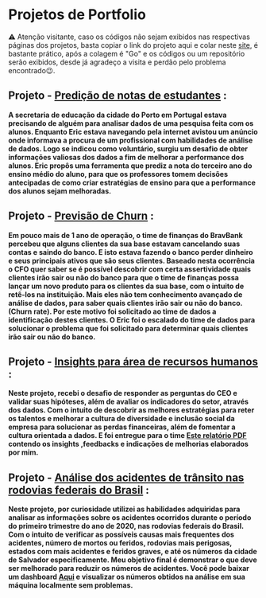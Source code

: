 # Projetos de Portfolio

⚠ Atenção visitante, caso os códigos não sejam exibidos nas respectivas páginas dos projetos, basta copiar o link do projeto aqui e colar neste [site](https://nbviewer.jupyter.org/), é bastante prático, após a colagem é "Go" e os códigos ou um repositório serão exibidos, desde já agradeço a visita e perdão pelo problema encontrado😉.

## **Projeto** - [Predição de notas de estudantes](https://nbviewer.jupyter.org/github/Eric-Oliveira-ds/Data-Science-Projetos-Portfolio/tree/main/ESTUDANTES/) :
**A secretaria de educação da cidade do Porto em Portugal estava precisando de alguém para analisar dados de uma pesquisa feita com os alunos. Enquanto Eric estava navegando pela internet avistou um anúncio onde informava a procura de um profissional com habilidades de análise de dados. Logo se indicou como voluntário, surgiu um desafio de obter informações valiosas dos dados a fim de melhorar a performance dos alunos. Eric propôs uma ferramenta que prediz a nota do terceiro ano do ensino médio do aluno, para que os professores tomem decisões antecipadas de como criar estratégias de ensino para que a performance dos alunos sejam melhoradas.**

## **Projeto** - [Previsão de Churn](https://nbviewer.jupyter.org/github/Eric-Oliveira-ds/Data-Science-Projetos-Portfolio/tree/main/CHURN/) :
**Em pouco mais de 1 ano de operação, o time de finanças do BravBank percebeu que alguns clientes da sua base estavam cancelando suas contas e saindo do banco. E isto estava fazendo o banco perder dinheiro e seus principais ativos que são seus clientes. Baseado nesta ocorrência o CFO quer saber se é possível descobrir com certa assertividade quais clientes irão sair ou não do banco para que o time de finanças possa lançar um novo produto para os clientes da sua base, com o intuito de retê-los na instituição. Mais eles não tem conhecimento avançado de análise de dados, para saber quais clientes irão sair ou não do banco.(Churn rate). Por este motivo foi solicitado ao time de dados a identificação destes clientes. O Eric foi o escalado do time de dados para solucionar o problema que foi solicitado para determinar quais clientes irão sair ou não do banco.**

## **Projeto** - [Insights para área de recursos humanos](https://nbviewer.jupyter.org/github/Eric-Oliveira-ds/Data-Science-Projetos-Portfolio/tree/main/RH_EDA/) : 
**Neste projeto, recebi o desafio de responder as perguntas do CEO e validar suas hipóteses, além de avaliar os indicadores do setor, através dos dados. Com o intuito de descobrir as melhores estratégias para reter os talentos e melhorar a cultura de diversidade e inclusão social da empresa para solucionar as perdas financeiras, além de fomentar a cultura orientada a dados. E foi entregue para o time [Este relatório PDF](https://github.com/Eric-Oliveira-ds/Data-Science-Projetos-Portfolio/blob/main/RH_EDA/RELAT%C3%93RIO_RH.pdf) contendo os insights ,feedbacks e indicações de melhorias elaborados por mim.**

## **Projeto** - [Análise dos acidentes de trânsito nas rodovias federais do Brasil](https://nbviewer.jupyter.org/github/Eric-Oliveira-ds/Data-Science-Projetos-Portfolio/tree/main/ACIDENTES%20DE%20TR%C3%82NSITO%20NAS%20RODOVIAS%20BRASILEIRAS%20NO%20PRIMEIRO%20TRIMESTRE%20DE%202020/) : 
**Neste projeto, por curiosidade utilizei as habilidades adquiridas para analisar as informações sobre os acidentes ocorridos durante o período do primeiro trimestre do ano de 2020, nas rodovias federais do Brasil. Com o intuito de verificar as possíveis causas mais frequentes dos acidentes, número de mortos ou feridos, rodovias mais perigosas, estados com mais acidentes e feridos graves, e até os números da cidade de Salvador especificamente. Meu objetivo final é demonstrar o que deve ser melhorado para reduzir os números de acidentes. Você pode baixar um dashboard [Aqui](https://github.com/Eric-Oliveira-ds/Data-Science-Projetos-Portfolio/raw/main/ACIDENTES%20DE%20TR%C3%82NSITO%20NAS%20RODOVIAS%20BRASILEIRAS%20NO%20PRIMEIRO%20TRIMESTRE%20DE%202020/Dashboard.html) e visualizar os números obtidos na análise em sua máquina localmente sem problemas.**

